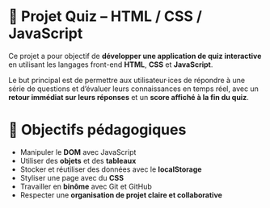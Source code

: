 # 🧩 Projet Quiz – HTML / CSS / JavaScript
Ce projet a pour objectif de **développer une application de quiz interactive** en utilisant les langages front-end **HTML**, **CSS** et **JavaScript**.

Le but principal est de permettre aux utilisateur·ices de répondre à une série de questions et d’évaluer leurs connaissances en temps réel, avec un **retour immédiat sur leurs réponses** et un **score affiché à la fin du quiz**.

# 🎯 Objectifs pédagogiques
- Manipuler le **DOM** avec JavaScript
- Utiliser des **objets** et des **tableaux**
- Stocker et réutiliser des données avec le **localStorage**
- Styliser une page avec du **CSS**
- Travailler en **binôme** avec Git et GitHub
- Respecter une **organisation de projet claire et collaborative**